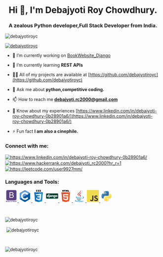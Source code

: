 <h1 align="center">Hi 👋, I'm Debajyoti Roy Chowdhury.</h1>
<h3 align="center">A zealous Python developer,Full Stack Developer from India.</h3>

<p align="left"> <img src="https://komarev.com/ghpvc/?username=debajyotiroyc&label=Profile%20views&color=0e75b6&style=flat" alt="debajyotiroyc" /> </p>

<p align="left"> <a href="https://github.com/ryo-ma/github-profile-trophy"><img src="https://github-profile-trophy.vercel.app/?username=debajyotiroyc" alt="debajyotiroyc" /></a> </p>

- 🔭 I’m currently working on [BookWebsite_Django](https://github.com/debajyotiroyc/BookWebsite_Django)

- 🌱 I’m currently learning **REST APIs**

- 👨‍💻 All of my projects are available at [https://github.com/debajyotiroyc](https://github.com/debajyotiroyc)

- 💬 Ask me about **python,competitive coding.**

- 📫 How to reach me **debajyoti.rc2000@gmail.com**

- 📄 Know about my experiences [https://www.linkedin.com/in/debajyoti-roy-chowdhury-0b28901a6/](https://www.linkedin.com/in/debajyoti-roy-chowdhury-0b28901a6/)

- ⚡ Fun fact **I am also a cinephile.**

<h3 align="left">Connect with me:</h3>
<p align="left">
<a href="https://www.linkedin.com/in/debajyoti-roy-chowdhury-0b28901a6/" target="blank"><img align="center" src="https://raw.githubusercontent.com/rahuldkjain/github-profile-readme-generator/master/src/images/icons/Social/linked-in-alt.svg" alt="https://www.linkedin.com/in/debajyoti-roy-chowdhury-0b28901a6/" height="30" width="40" /></a>
<a href="https://www.hackerrank.com/debajyoti_rc2000?hr_r=1" target="blank"><img align="center" src="https://raw.githubusercontent.com/rahuldkjain/github-profile-readme-generator/master/src/images/icons/Social/hackerrank.svg" alt="https://www.hackerrank.com/debajyoti_rc2000?hr_r=1" height="30" width="40" /></a>
<a href="https://www.leetcode.com/user9927Mm/" target="blank"><img align="center" src="https://raw.githubusercontent.com/rahuldkjain/github-profile-readme-generator/master/src/images/icons/Social/leet-code.svg" alt="https://leetcode.com/user9927mm/" height="30" width="40" /></a>
</p>

<h3 align="left">Languages and Tools:</h3>
<p align="left"> <a href="https://getbootstrap.com" target="_blank"> <img src="https://raw.githubusercontent.com/devicons/devicon/master/icons/bootstrap/bootstrap-plain-wordmark.svg" alt="bootstrap" width="40" height="40"/> </a> <a href="https://www.cprogramming.com/" target="_blank"> <img src="https://raw.githubusercontent.com/devicons/devicon/master/icons/c/c-original.svg" alt="c" width="40" height="40"/> </a> <a href="https://www.w3schools.com/css/" target="_blank"> <img src="https://raw.githubusercontent.com/devicons/devicon/master/icons/css3/css3-original-wordmark.svg" alt="css3" width="40" height="40"/> </a> <a href="https://www.djangoproject.com/" target="_blank"> <img src="https://raw.githubusercontent.com/devicons/devicon/master/icons/django/django-original.svg" alt="django" width="40" height="40"/> </a> <a href="https://www.w3.org/html/" target="_blank"> <img src="https://raw.githubusercontent.com/devicons/devicon/master/icons/html5/html5-original-wordmark.svg" alt="html5" width="40" height="40"/> </a> <a href="https://www.java.com" target="_blank"> <img src="https://raw.githubusercontent.com/devicons/devicon/master/icons/java/java-original.svg" alt="java" width="40" height="40"/> </a> <a href="https://developer.mozilla.org/en-US/docs/Web/JavaScript" target="_blank"> <img src="https://raw.githubusercontent.com/devicons/devicon/master/icons/javascript/javascript-original.svg" alt="javascript" width="40" height="40"/> </a> <a href="https://www.python.org" target="_blank"> <img src="https://raw.githubusercontent.com/devicons/devicon/master/icons/python/python-original.svg" alt="python" width="40" height="40"/> </a> </p>
<br>
<p><img align="left" src="https://github-readme-stats.vercel.app/api/top-langs?username=debajyotiroyc&show_icons=true&locale=en&layout=compact" alt="debajyotiroyc" /></p>
<br>
<p>&nbsp;<img align="center" src="https://github-readme-stats.vercel.app/api?username=debajyotiroyc&show_icons=true&locale=en" alt="debajyotiroyc" /></p>
<br>
<p><img align="center" src="https://github-readme-streak-stats.herokuapp.com/?user=debajyotiroyc&" alt="debajyotiroyc" /></p>
